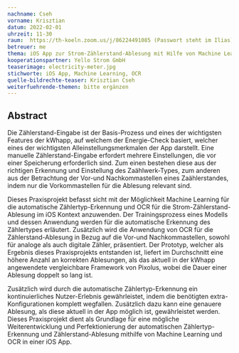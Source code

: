 ```yaml
---
nachname: Cseh
vorname: Krisztian
datum: 2022-02-01
uhrzeit: 11-30
raum:  https://th-koeln.zoom.us/j/86224491085 (Passwort steht im Ilias) Präsentation
betreuer: me
thema: iOS App zur Strom-Zählerstand-Ablesung mit Hilfe von Machine Learning
kooperationspartner: Yello Strom GmbH
teaserimage: electricity-meter.jpg
stichworte: iOS App, Machine Learning, OCR
quelle-bildrechte-teaser: Krisztian Cseh
weiterfuehrende-themen: bitte ergänzen
---
```


## Abstract


Die Zählerstand-Eingabe ist der Basis-Prozess und eines der wichtigsten Features der kWhapp, auf welchem der Energie-Check basiert, welcher eines der wichtigsten Alleinstellungsmerkmalen der App darstellt. Eine manuelle Zählerstand-Eingabe erfordert mehrere Einstellungen, die vor einer Speicherung erforderlich sind. Zum einen bestehen diese aus der richtigen Erkennung und Einstellung des Zaählwerk-Types, zum anderen aus der Betrachtung der Vor-und Nachkommastellen eines Zaählerstandes, indem nur die Vorkommastellen für die Ablesung relevant sind.

Dieses Praxisprojekt befasst sicht mit der Möglichkeit Machine Learning für die automatische Zählertyp-Erkennung und OCR für die Strom-Zählerstand-Ablesung im iOS Kontext anzuwenden. Der Trainingsprozess eines Modells und dessen Anwendung werden für die automatische Erkennung des Zählertypes erläutert. Zusätzlich wird die Anwendung von OCR für die Zählerstand-Ablesung in Bezug auf die Vor-und Nachkommastellen, sowohl für analoge als auch digitale Zähler, präsentiert. Der Prototyp, welcher als Ergebnis dieses Praxisprojekts entstanden ist, liefert im Durchschnitt eine höhere Anzahl an korrekten Ablesungen, als das aktuell in der kWhapp angewendete vergleichbare Framework von Pixolus, wobei die Dauer einer Ablesung doppelt so lang ist. 

Zusätzlich wird durch die automatische Zählertyp-Erkennung ein kontinuierliches Nutzer-Erlebnis gewährleistet, indem die benötigten extra-Konfigurationen komplett wegfallen. Zusätzlich dazu kann eine genauere Ablesung, als diese aktuell in der App möglich ist, gewährleistet werden. Dieses Praxisprojekt dient als Grundlage f̈ür eine mögliche Weiterentwicklung und Perfektionierung der automatischen Zählertyp- Erkennung und Zählerstand-Ablesung mithilfe von Machine Learning und OCR in einer iOS App.


